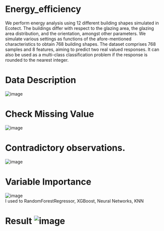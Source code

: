 # Energy_efficiency
We perform energy analysis using 12 different building shapes simulated in Ecotect. The buildings differ with respect to the glazing area, the glazing area distribution, and the orientation, amongst other parameters. We simulate various settings as functions of the afore-mentioned characteristics to obtain 768 building shapes. The dataset comprises 768 samples and 8 features, aiming to predict two real valued responses. It can also be used as a multi-class classification problem if the response is rounded to the nearest integer.

# Data Description
![image](https://user-images.githubusercontent.com/70849534/177351955-f7a91718-98b9-4b0b-af5f-c480b0731e0d.png)
# Check Missing Value
![image](https://user-images.githubusercontent.com/70849534/177352211-b15cb6a8-d427-4fb0-ae8d-0793de3ff42e.png)
# Contradictory observations.
![image](https://user-images.githubusercontent.com/70849534/177352429-8aab865f-733f-4eeb-9b7d-d3a7fd636cd6.png)
# Variable Importance
![image](https://user-images.githubusercontent.com/70849534/177352683-60827be8-f879-406e-a274-49063744c1a2.png)<br>
I used to RandomForestRegressor, XGBoost, Neural Networks, KNN
# Result ![image](https://user-images.githubusercontent.com/70849534/177352752-76a94d81-2fd2-456d-9420-4cf3d9150b96.png)
